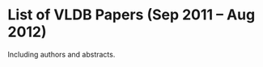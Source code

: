 List of VLDB Papers (Sep 2011 – Aug 2012)
=========================================

Including authors and abstracts.